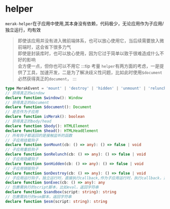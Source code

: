 # helper

`merak-helper`在子应用中使用,其本身没有依赖，代码极少，无论应用作为子应用/独立运行，均有效
> 即使该应用并没有进入微前端体系，也可以放心使用它，当后续需要放入微前端时，这会省下很多力气  
> 即使是封装库时，也可以放心使用，因为它过于简单以致于很难造成什么不好的影响  
> 会方便一点，但你也可以不用它
:::tip 考量
`helper`有两方面的考虑，一是提供了工具，加速开发，二是为了解决歧义性问题，比如此时使用`$document`必然获得真正的`document`，
:::
```ts
type MerakEvent = 'mount' | 'destroy' | 'hidden' | 'unmount' | 'relunch'
// 获得真正的window
declare function $window(): Window
// 获得真正的document
declare function $document(): Document
// 是否作为子应用
declare function isMerak(): boolean
// 获得真正的body/head
declare function $body(): HTMLElement
declare function $head(): HTMLHeadElement
// 所有钩子都返回的是接触监听的函数
// 子应用挂载钩子
declare function $onMount(cb: () => any): () => false | void
// 子应用重启钩子
declare function $onRelunch(cb: () => any): () => false | void
// 子应用隐藏钩子
declare function $onHidden(cb: () => any): () => false | void
// 子应用销毁钩子
declare function $onDestroy(cb: () => any): () => false | void
// 子应用运行钩子，独立运行时，直接执行callback,作为子应用运行时，执行callback，并用relunch钩子绑定callback
declare function $onExec(cb: () => any): any
// 包裹需执行的script脚本，比如eval，返回字符串
declare function $sandbox(script: string): string
// 包裹需执行的esm脚本，返回字符串
declare function $esm(script: string): string
```